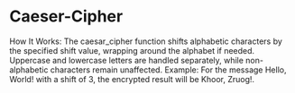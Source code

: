 # Caeser-Cipher
How It Works: The caesar_cipher function shifts alphabetic characters by the specified shift value, wrapping around the alphabet if needed. Uppercase and lowercase letters are handled separately, while non-alphabetic characters remain unaffected.  Example: For the message Hello, World! with a shift of 3, the encrypted result will be Khoor, Zruog!.
